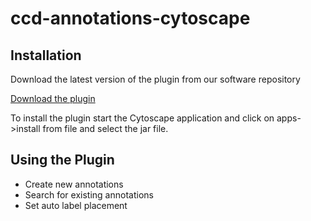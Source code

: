 # ccd-annotations-cytoscape

## Installation
Download the latest version of the plugin from our software repository

[Download the plugin](https://cloud.ccd.pitt.edu/latest-ccd-annotations-cytoscape.html)

To install the plugin start the Cytoscape application and click on apps->install from file and select the jar file.

## Using the Plugin
- Create new annotations
- Search for existing annotations
- Set auto label placement